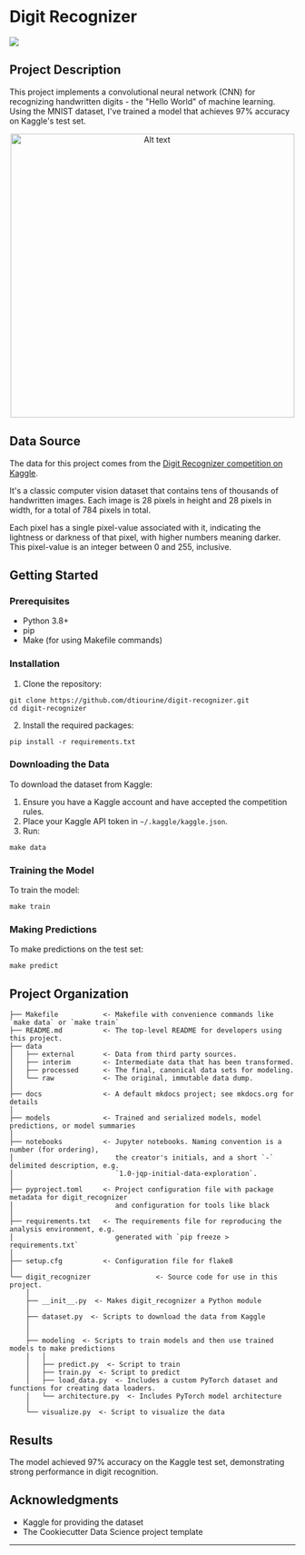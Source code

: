 # Digit Recognizer

<a target="_blank" href="https://cookiecutter-data-science.drivendata.org/">
    <img src="https://img.shields.io/badge/CCDS-Project%20template-328F97?logo=cookiecutter" />
</a>

## Project Description

This project implements a convolutional neural network (CNN) for recognizing handwritten digits - the "Hello World" of machine learning. Using the MNIST dataset, I've trained a model that achieves 97% accuracy on Kaggle's test set. 

<div align="center">
    <img src="https://upload.wikimedia.org/wikipedia/commons/b/b1/MNIST_dataset_example.png" alt="Alt text" width="500">
</div>

## Data Source

The data for this project comes from the [Digit Recognizer competition on Kaggle](https://www.kaggle.com/c/digit-recognizer). 

It's a classic computer vision dataset that contains tens of thousands of handwritten images. Each image is 28 pixels in height and 28 pixels in width, for a total of 784 pixels in total. 

Each pixel has a single pixel-value associated with it, indicating the lightness or darkness of that pixel, with higher numbers meaning darker. This pixel-value is an integer between 0 and 255, inclusive.

## Getting Started

### Prerequisites

- Python 3.8+
- pip
- Make (for using Makefile commands)

### Installation

1. Clone the repository:

```
git clone https://github.com/dtiourine/digit-recognizer.git
cd digit-recognizer
```

2. Install the required packages:

```
pip install -r requirements.txt
```

### Downloading the Data

To download the dataset from Kaggle:

1. Ensure you have a Kaggle account and have accepted the competition rules.
2. Place your Kaggle API token in `~/.kaggle/kaggle.json`.
3. Run:

```
make data
```

### Training the Model

To train the model:

```
make train
```

### Making Predictions

To make predictions on the test set:

```
make predict
```

## Project Organization

```
├── Makefile           <- Makefile with convenience commands like `make data` or `make train`
├── README.md          <- The top-level README for developers using this project.
├── data
│   ├── external       <- Data from third party sources.
│   ├── interim        <- Intermediate data that has been transformed.
│   ├── processed      <- The final, canonical data sets for modeling.
│   └── raw            <- The original, immutable data dump.
│
├── docs               <- A default mkdocs project; see mkdocs.org for details
│
├── models             <- Trained and serialized models, model predictions, or model summaries
│
├── notebooks          <- Jupyter notebooks. Naming convention is a number (for ordering),
│                         the creator's initials, and a short `-` delimited description, e.g.
│                         `1.0-jqp-initial-data-exploration`.
│
├── pyproject.toml     <- Project configuration file with package metadata for digit_recognizer
│                         and configuration for tools like black
│
├── requirements.txt   <- The requirements file for reproducing the analysis environment, e.g.
│                         generated with `pip freeze > requirements.txt`
│
├── setup.cfg          <- Configuration file for flake8
│
└── digit_recognizer                <- Source code for use in this project.
    │
    ├── __init__.py  <- Makes digit_recognizer a Python module
    │
    ├── dataset.py  <- Scripts to download the data from Kaggle
    │
    │
    ├── modeling  <- Scripts to train models and then use trained models to make predictions
    │   │                 
    │   ├── predict.py  <- Script to train 
    │   ├── train.py  <- Script to predict
    │   ├── load_data.py  <- Includes a custom PyTorch dataset and functions for creating data loaders.
    │   └── architecture.py  <- Includes PyTorch model architecture 
    │ 
    └── visualize.py  <- Script to visualize the data
```

## Results

The model achieved 97% accuracy on the Kaggle test set, demonstrating strong performance in digit recognition.

## Acknowledgments

- Kaggle for providing the dataset
- The Cookiecutter Data Science project template

--------
